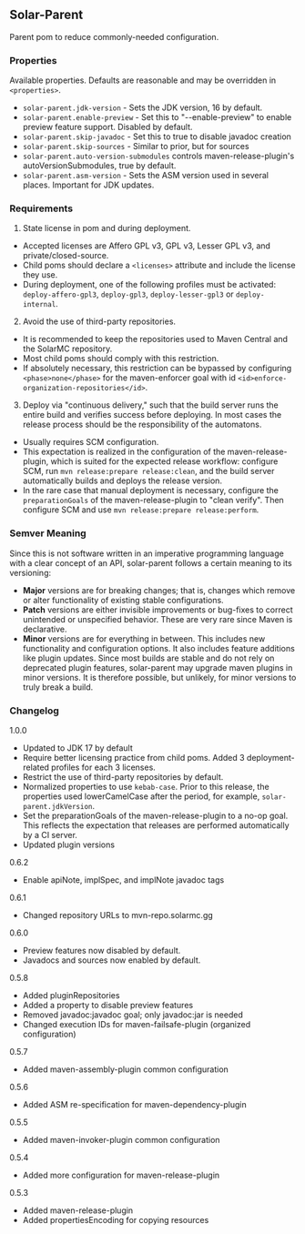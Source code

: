 
## Solar-Parent

Parent pom to reduce commonly-needed configuration.

### Properties

Available properties. Defaults are reasonable and may be overridden in `<properties>`.

* `solar-parent.jdk-version` - Sets the JDK version, 16 by default.
* `solar-parent.enable-preview` - Set this to "--enable-preview" to enable preview feature support. Disabled by default.
* `solar-parent.skip-javadoc` - Set this to true to disable javadoc creation
* `solar-parent.skip-sources` - Similar to prior, but for sources
* `solar-parent.auto-version-submodules` controls maven-release-plugin's autoVersionSubmodules, true by default.
* `solar-parent.asm-version` - Sets the ASM version used in several places. Important for JDK updates.

### Requirements

1. State license in pom and during deployment.
  * Accepted licenses are Affero GPL v3, GPL v3, Lesser GPL v3, and private/closed-source.
  * Child poms should declare a `<licenses>` attribute and include the license they use. 
  * During deployment, one of the following profiles must be activated: `deploy-affero-gpl3`, `deploy-gpl3`, `deploy-lesser-gpl3` or `deploy-internal`.
2. Avoid the use of third-party repositories. 
  * It is recommended to keep the repositories used to Maven Central and the SolarMC repository.
  * Most child poms should comply with this restriction.
  * If absolutely necessary, this restriction can be bypassed by configuring `<phase>none</phase>` for the maven-enforcer goal with id `<id>enforce-organization-repositories</id>`.
3. Deploy via "continuous delivery," such that the build server runs the entire build and verifies success before deploying. In most cases the release process should be the responsibility of the automatons.
  * Usually requires SCM configuration.
  * This expectation is realized in the configuration of the maven-release-plugin, which is suited for the expected release workflow: configure SCM, run `mvn release:prepare release:clean`, and the build server automatically builds and deploys the release version.
  * In the rare case that manual deployment is necessary, configure the `preparationGoals` of the maven-release-plugin to "clean verify". Then configure SCM and use `mvn release:prepare release:perform`.

### Semver Meaning

Since this is not software written in an imperative programming language with a clear concept of an API, solar-parent follows a certain meaning to
its versioning:

* **Major** versions are for breaking changes; that is, changes which remove or alter functionality of existing stable configurations.
* **Patch** versions are either invisible improvements or bug-fixes to correct unintended or unspecified behavior. These are very rare since Maven is declarative.
* **Minor** versions are for everything in between. This includes new functionality and configuration options. It also includes feature additions like plugin updates. Since most builds are stable and do not rely on deprecated plugin features, solar-parent may upgrade maven plugins in minor versions. It is therefore possible, but unlikely, for minor versions to truly break a build.

### Changelog

1.0.0

* Updated to JDK 17 by default
* Require better licensing practice from child poms.  Added 3 deployment-related profiles for each 3 licenses.
* Restrict the use of third-party repositories by default.
* Normalized properties to use `kebab-case`. Prior to this release, the properties used lowerCamelCase after the period, for example, `solar-parent.jdkVersion`.
* Set the preparationGoals of the maven-release-plugin to a no-op goal. This reflects the expectation that releases are performed automatically by a CI server.
* Updated plugin versions

0.6.2

* Enable apiNote, implSpec, and implNote javadoc tags

0.6.1

* Changed repository URLs to mvn-repo.solarmc.gg

0.6.0

* Preview features now disabled by default.
* Javadocs and sources now enabled by default.

0.5.8

* Added pluginRepositories
* Added a property to disable preview features
* Removed javadoc:javadoc goal; only javadoc:jar is needed
* Changed execution IDs for maven-failsafe-plugin (organized configuration)

0.5.7

* Added maven-assembly-plugin common configuration

0.5.6

* Added ASM re-specification for maven-dependency-plugin

0.5.5

* Added maven-invoker-plugin common configuration

0.5.4

* Added more configuration for maven-release-plugin

0.5.3

* Added maven-release-plugin
* Added propertiesEncoding for copying resources

